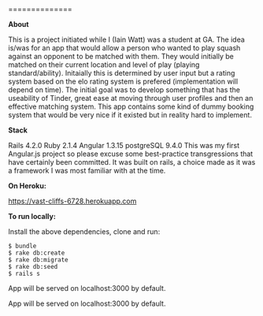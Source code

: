 
==============

**About**

This is a project initiated while I (Iain Watt) was a student at GA. The idea is/was for an app that would allow a person who wanted to play squash against an opponent to be matched with them. They would initially be matched on their current location and level of play (playing standard/ability). Initaially this is determined by user input but a rating system based on the elo rating system is prefered (implementation will depend on time). The initial goal was to develop something that has the useability of Tinder, great ease at moving through user profiles and then an effective matching system. This app contains some kind of dummy booking system that would be very nice if it existed but in reality hard to implement.

**Stack**

Rails 4.2.0
Ruby 2.1.4
Angular 1.3.15
postgreSQL 9.4.0
This was my first Angular.js project so please excuse some best-practice transgressions that have certainly been committed. It was built on rails, a choice made as it was a framework I was most familiar with at the time.


**On Heroku:**

https://vast-cliffs-6728.herokuapp.com





**To run locally:**

Install the above dependencies, clone and run:

    $ bundle
    $ rake db:create
    $ rake db:migrate
    $ rake db:seed
    $ rails s


App will be served on localhost:3000 by default.




    
App will be served on localhost:3000 by default.

